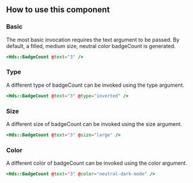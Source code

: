 ## How to use this component

### Basic
The most basic invocation requires the text argument to be passed. By default, a filled, medium size, neutral color badgeCount is generated.

```handlebars
<Hds::BadgeCount @text="3" />
```

### Type

A different type of badgeCount can be invoked using the type argument.

```handlebars
<Hds::BadgeCount @text="3" @type="inverted" />
```

### Size

A different size of badgeCount can be invoked using the size argument.

```handlebars
<Hds::BadgeCount @text="3" @size="large" />
```

### Color

A different color of badgeCount can be invoked using the color argument.

```handlebars
<Hds::BadgeCount @text="3" @color="neutral-dark-mode" />
```
